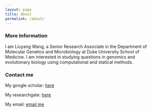 ```yaml
---
layout: page
title: About
permalink: /about/
---
```



### More Information

I am Liuyang Wang, a Senior Research Associate in the Department of Molecular Genetics and Microbiology at Duke University School of Medicine. I am interested in studying questions in genomics and evolutionary biology using computational and statical methods. 

### Contact me

My google scholar: [here](https://scholar.google.com/citations?user=_G7NoOIAAAAJ&hl=en)

My researchgate: [here](https://www.researchgate.net/profile/Liuyang_Wang2)

My email: [email me](mailto:wallacewly@gmail.com)
